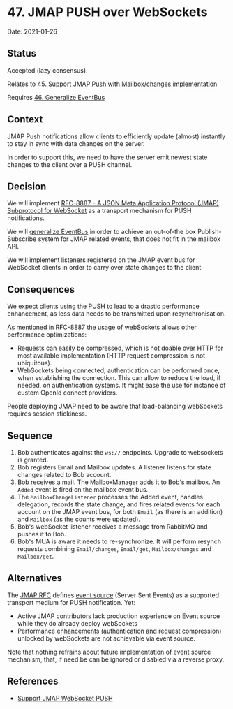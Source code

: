 # 47. JMAP PUSH over WebSockets

Date: 2021-01-26

## Status

Accepted (lazy consensus).

Relates to [45. Support JMAP Push with Mailbox/changes implementation](0045-support-jmap-push-with-mailbox-changes-implementation.md)

Requires [46. Generalize EventBus](0046-generalize-event-bus.md)

## Context

JMAP Push notifications allow clients to efficiently update (almost) instantly to stay in sync with data changes on the server. 

In order to support this, we need to have the server emit newest state changes to the client over a PUSH channel.

## Decision

We will implement [RFC-8887 - A JSON Meta Application Protocol (JMAP) Subprotocol for WebSocket](https://tools.ietf.org/html/rfc8887) 
as a transport mechanism for PUSH notifications.

We will [generalize EventBus](0046-generalize-event-bus.md) in order to achieve an out-of-the box Publish-Subscribe 
system for JMAP related events, that does not fit in the mailbox API.

We will implement listeners registered on the JMAP event bus for WebSocket clients in order to carry over state changes
to the client.

## Consequences

We expect clients using the PUSH to lead to a drastic performance enhancement, as less data needs to be transmitted upon
resynchronisation.

As mentioned in RFC-8887 the usage of webSockets allows other performance optimizations:
 - Requests can easily be compressed, which is not doable over HTTP for most available implementation (HTTP request 
compression is not ubiquitous).
 - WebSockets being connected, authentication can be performed once, when establishing the connection. This can allow to
reduce the load, if needed, on authentication systems. It might ease the use for instance of custom OpenId connect 
providers.

People deploying JMAP need to be aware that load-balancing webSockets requires session stickiness.

## Sequence

 1. Bob authenticates against the `ws://` endpoints. Upgrade to websockets is granted.
 2. Bob registers Email and Mailbox updates. A listener listens for state changes related to Bob account.
 3. Bob receives a mail. The MailboxManager adds it to Bob's mailbox. An `Added` event is fired on the mailbox event bus.
 4. The `MailboxChangeListener` processes the Added event, handles delegation, records the state change, and fires related
 events for each account on the JMAP event bus, for both `Email` (as there is an addition) and `Mailbox` (as the counts 
 were updated).
 5. Bob's webSocket listener receives a message from RabbitMQ and pushes it to Bob.
 6. Bob's MUA is aware it needs to re-synchronize. It will perform resynch requests combining `Email/changes`, `Email/get`,
 `Mailbox/changes` and `Mailbox/get`.
 
## Alternatives

The [JMAP RFC](https://tools.ietf.org/html/rfc8620) defines [event source](https://www.w3.org/TR/eventsource/) (Server 
Sent Events) as a supported transport medium for PUSH notification. Yet:

 - Active JMAP contributors lack production experience on Event source while they do already deploy webSockets
 - Performance enhancements (authentication and request compression) unlocked by webSockets are not achievable via event 
 source.
 
 Note that nothing refrains about future implementation of event source mechanism, that, if need be can be ignored or
 disabled via a reverse proxy.
 
## References

- [Support JMAP WebSocket PUSH](https://issues.apache.org/jira/browse/JAMES-3491)
